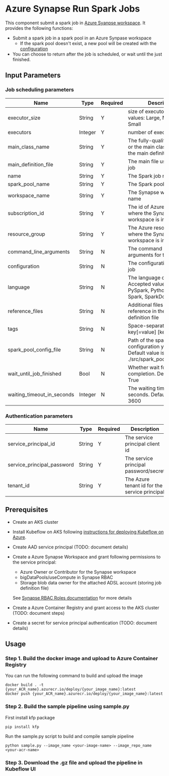 # Azure Synapse Run Spark Jobs

This component submit a spark job in [Azure Syanpse workspace](https://docs.microsoft.com/en-us/azure/synapse-analytics/). It provides the following functions:

- Submit a spark job in a spark pool in an Azure Synpase workspace
  - If the spark pool doesn't exist, a new pool will be created with the [configuration](./src/spark_pool_config.yaml)
- You can choose to return after the job is scheduled, or wait until the just finished.

## Input Parameters
### Job scheduling parameters
| Name | Type | Required | Description |
| -------------------------- | ------ | -------- | ----------------------------------------|
| executor_size | String | Y | size of executors. Accepted values: Large, Medium, Small |
| executors | Integer | Y | number of executors |
| main_class_name | String | Y | The fully-qualified identifier or the main class that is in the main definition file |
| main_definition_file | String | Y | The main file used for the job |
| name | String | Y | The Spark job name |
| spark_pool_name | String | Y | The Spark pool name |
| workspace_name | String | Y | The Synapse workspace name |
| subscription_id | String | Y | The id of Azure subscription where the Synapse workspace is in |
| resource_group | String | Y | The Azure resource group where the Synapse workspace is in |
| command_line_arguments | String | N | The command line arguments for the job |
| configuration | String | N | The configuration of Spark job |
| language | String | N | The language of Spark job. Accepted values: CSharp, PySpark, Python, Scala, Spark, SparkDotNet |
| reference_files | String | N | Additional files used for reference in the main definition file |
| tags | String | N | Space-separated tags: key[=value] [key[=value] ...] |
| spark_pool_config_file | String | N | Path of the spark pool configuration yaml file. Default value is ./src/spark_pool_config.yaml |
| wait_until_job_finished | Bool | N | Whether wait for the job completion. Default value is True |
| waiting_timeout_in_seconds | Integer | N | The waiting timeout in seconds. Default value is 3600 |

### Authentication parameters
| Name | Type | Required | Description |
| -------------------------- | ------ | -------- | ----------------------------------------|
| service_principal_id | String | Y | The service principal client id |
| service_principal_password | String | Y | The service principal password/secret |
| tenant_id | String | Y | The Azure tenant id for the service principal |

## Prerequisites
- Create an AKS cluster
- Install Kubeflow on AKS following [instructions for deploying Kubeflow on Azure](https://www.kubeflow.org/docs/azure/).
- Create AAD service principal (TODO: document details)
- Create a Azure Synapse Workspace and grant following permissions to the service principal:
  - Azure Owner or Contributor for the Synapse workspace
  - bigDataPools/useCompute in Synapse RBAC
  - Storage blob data owner for the attached ADSL account (storing job 
  definition file)

  See [Synapse RBAC Roles documentation](https://docs.microsoft.com/en-us/azure/synapse-analytics/security/synapse-workspace-understand-what-role-you-need) for more details
- Create a Azure Container Registry and grant access to the AKS cluster (TODO: document steps)
- Create a secret for service principal authentication (TODO: document details)

## Usage
### Step 1. Build the docker image and upload to Azure Container Registry
You can run the following command to build and upload the image
```shell
docker build . -t {your_ACR_name}.azurecr.io/deploy/{your_image_name}:latest
docker push {your_ACR_name}.azurecr.io/deploy/{your_image_name}:latest
``` 

### Step 2. Build the sample pipeline using sample.py
First install kfp package
```shell
pip install kfp
```

Run the sample.py script to build and compile sample pipeline
```shell
python sample.py --image_name <your-image-name> --image_repo_name <your-acr-name>
```

### Step 3. Download the .gz file and upload the pipeline in Kubeflow UI